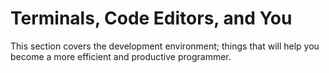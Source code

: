 # Terminals, Code Editors, and You

This section covers the development environment; things that will help you become a more efficient and productive programmer.
